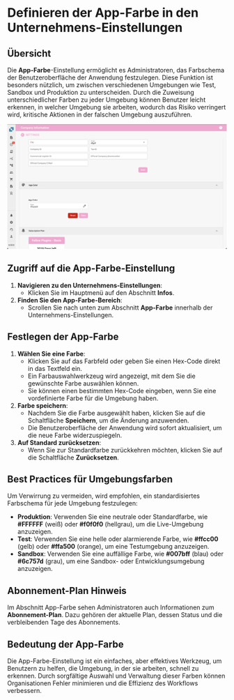 # Definieren der App-Farbe in den Unternehmens-Einstellungen

## Übersicht

Die **App-Farbe**-Einstellung ermöglicht es Administratoren, das Farbschema der Benutzeroberfläche der Anwendung festzulegen. Diese Funktion ist besonders nützlich, um zwischen verschiedenen Umgebungen wie Test, Sandbox und Produktion zu unterscheiden. Durch die Zuweisung unterschiedlicher Farben zu jeder Umgebung können Benutzer leicht erkennen, in welcher Umgebung sie arbeiten, wodurch das Risiko verringert wird, kritische Aktionen in der falschen Umgebung auszuführen.

![](https://raw.githubusercontent.com/Fellow-Consulting-AG/docbits/refs/heads/main/readme/.gitbook/assets/AppColor.png)

## Zugriff auf die App-Farbe-Einstellung

1. **Navigieren zu den Unternehmens-Einstellungen**:
   * Klicken Sie im Hauptmenü auf den Abschnitt **Infos**.
2. **Finden Sie den App-Farbe-Bereich**:
   * Scrollen Sie nach unten zum Abschnitt **App-Farbe** innerhalb der Unternehmens-Einstellungen.

## Festlegen der App-Farbe

1. **Wählen Sie eine Farbe**:
   * Klicken Sie auf das Farbfeld oder geben Sie einen Hex-Code direkt in das Textfeld ein.
   * Ein Farbauswahlwerkzeug wird angezeigt, mit dem Sie die gewünschte Farbe auswählen können.
   * Sie können einen bestimmten Hex-Code eingeben, wenn Sie eine vordefinierte Farbe für die Umgebung haben.
2. **Farbe speichern**:
   * Nachdem Sie die Farbe ausgewählt haben, klicken Sie auf die Schaltfläche **Speichern**, um die Änderung anzuwenden.
   * Die Benutzeroberfläche der Anwendung wird sofort aktualisiert, um die neue Farbe widerzuspiegeln.
3. **Auf Standard zurücksetzen**:
   * Wenn Sie zur Standardfarbe zurückkehren möchten, klicken Sie auf die Schaltfläche **Zurücksetzen**.

## Best Practices für Umgebungsfarben

Um Verwirrung zu vermeiden, wird empfohlen, ein standardisiertes Farbschema für jede Umgebung festzulegen:

* **Produktion**: Verwenden Sie eine neutrale oder Standardfarbe, wie **#FFFFFF** (weiß) oder **#f0f0f0** (hellgrau), um die Live-Umgebung anzuzeigen.
* **Test**: Verwenden Sie eine helle oder alarmierende Farbe, wie **#ffcc00** (gelb) oder **#ffa500** (orange), um eine Testumgebung anzuzeigen.
* **Sandbox**: Verwenden Sie eine auffällige Farbe, wie **#007bff** (blau) oder **#6c757d** (grau), um eine Sandbox- oder Entwicklungsumgebung anzuzeigen.

## Abonnement-Plan Hinweis

Im Abschnitt App-Farbe sehen Administratoren auch Informationen zum **Abonnement-Plan**. Dazu gehören der aktuelle Plan, dessen Status und die verbleibenden Tage des Abonnements.

## Bedeutung der App-Farbe

Die App-Farbe-Einstellung ist ein einfaches, aber effektives Werkzeug, um Benutzern zu helfen, die Umgebung, in der sie arbeiten, schnell zu erkennen. Durch sorgfältige Auswahl und Verwaltung dieser Farben können Organisationen Fehler minimieren und die Effizienz des Workflows verbessern.
